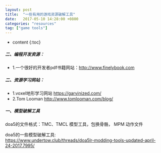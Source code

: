 ```yaml
---
layout: post
title:  "一些有用的游戏资源破解工具"
date:   2017-05-10 14:28:00 +0800
categories: "resources"
tag: ["game tools"]
---
```


* content
{:toc}

##### 二、编程开发资源：
- 1.一个很好的开发者pdf书籍网站：http://www.finelybook.com

##### 二、资源学习网站：  
- 1.voxel地形学习网站 https://garvinized.com/
- 2.Tom Looman http://www.tomlooman.com/blog/

##### 一、模型破解工具

doa5的文件格式：TMC、TMCL 模型工具，包换骨骼， MPM 动作文件

doa5的一些模型破解工具:   
https://www.undertow.club/threads/doa5lr-modding-tools-updated-april-24-2017.7995/
